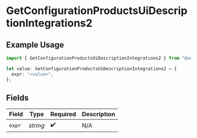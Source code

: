 # GetConfigurationProductsUiDescriptionIntegrations2

## Example Usage

```typescript
import { GetConfigurationProductsUiDescriptionIntegrations2 } from "@vercel/sdk/models/getconfigurationproductsop.js";

let value: GetConfigurationProductsUiDescriptionIntegrations2 = {
  expr: "<value>",
};
```

## Fields

| Field              | Type               | Required           | Description        |
| ------------------ | ------------------ | ------------------ | ------------------ |
| `expr`             | *string*           | :heavy_check_mark: | N/A                |